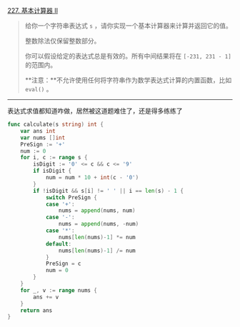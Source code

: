 [227. 基本计算器 II](https://leetcode.cn/problems/basic-calculator-ii/)

> 给你一个字符串表达式 `s` ，请你实现一个基本计算器来计算并返回它的值。
>
> 整数除法仅保留整数部分。
>
> 你可以假设给定的表达式总是有效的。所有中间结果将在 `[-231, 231 - 1]` 的范围内。
>
> **注意：**不允许使用任何将字符串作为数学表达式计算的内置函数，比如 `eval()` 。

---

表达式求值都知道咋做，居然被这道题难住了，还是得多练练了

```go
func calculate(s string) int {
    var ans int
    var nums []int
    PreSign := '+'
    num := 0
    for i, c := range s {
        isDigit := '0' <= c && c <= '9'
        if isDigit {
            num = num * 10 + int(c - '0')
        }
        if !isDigit && s[i] != ' ' || i == len(s) - 1 {
            switch PreSign {
            case '+':
                nums = append(nums, num)
            case '-':
                nums = append(nums, -num)
            case '*':
                nums[len(nums)-1] *= num
            default:
                nums[len(nums)-1] /= num
            }
            PreSign = c
            num = 0
        }
    }
    for _, v := range nums {
        ans += v
    }
    return ans
}
```

